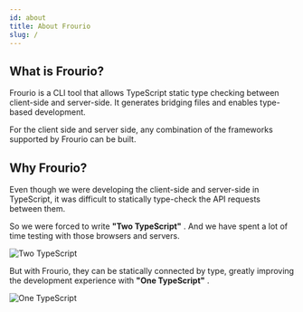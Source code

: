 ```yaml
---
id: about
title: About Frourio
slug: /
---
```


## What is Frourio?

Frourio is a CLI tool that allows TypeScript static type checking between client-side and server-side. It generates bridging files and enables type-based development.

For the client side and server side, any combination of the frameworks supported by Frourio can be built.

## Why Frourio?

Even though we were developing the client-side and server-side in TypeScript, it was difficult to statically type-check the API requests between them.

So we were forced to write **"Two TypeScript"** . And we have spent a lot of time testing with those browsers and servers.

![Two TypeScript](/img/TwoTS.svg)

But with Frourio, they can be statically connected by type, greatly improving the development experience with **"One TypeScript"** .

![One TypeScript](/img/OneTS.svg)
